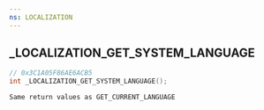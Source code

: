 ```yaml
---
ns: LOCALIZATION
---
```

## _LOCALIZATION_GET_SYSTEM_LANGUAGE

```c
// 0x3C1A05F86AE6ACB5
int _LOCALIZATION_GET_SYSTEM_LANGUAGE();
```

```
Same return values as GET_CURRENT_LANGUAGE
```


